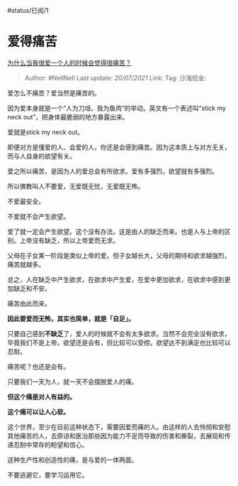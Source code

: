 #status/已阅/1 
# 爱得痛苦

[为什么当我很爱一个人的时候会觉得很痛苦？](https://www.zhihu.com/question/418006057/answer/1828158537)

> Author: #NellNell
> Last update: *20/07/2021*
> Link:
> Tag:
> 沙海拾金:

爱怎么不痛苦？爱当然是痛苦的。

因为爱本身就是一个“人为刀俎，我为鱼肉”的举动。英文有一个表述叫“stick my neck out”，把身体最脆弱的地方暴露出来。

爱就是stick my neck out。

即便对方是懂爱的人、会爱的人，你还是会感到痛苦。因为这本质上与对方无关，而与人自身的欲望有关。

爱之所以痛苦，是因为人的爱总会有所欲求。爱有多强烈，欲望就有多强烈。

所以佛教叫人不要爱，无爱既无忧，无爱既无怖。

不爱最安全。

不爱就不会产生欲望。

爱了就一定会产生欲望。这个没有办法。这是由人的缺乏而来。也是人与上帝的区别。上帝没有缺乏，所以上帝爱而无求。

父母在子女某一阶段是类似上帝的爱。但子女越长大，父母的期待和欲求越强烈，痛苦就越多。

总之，人在缺乏中产生欲求，在欲求中产生爱，在爱中更加欲求，在欲求中感到更加缺乏和不安。

痛苦由此而来。

**因此要爱而无怖，其实也简单，就是「自足」。**

只要自己感到**不缺乏**了，爱人的时候就不会有太多欲求。当然不会完全没有欲求，毕竟我们不是上帝。欲望还是会有，但比较可以受控。欲望达不到满足也比较可以忍耐。

痛苦呢？也还是会有。

只要我们一天为人，就一天不会摆脱爱人的痛。

**但这个痛是对人有益的。**

**这个痛可以让人心软。**

这个世界，至少在目前这种状态下，需要因爱而痛的人。由这样的人去怜悯和安慰其他痛苦的人，去原谅和医治那些因为能力不足而导致的伤害和撕裂，去展现和传递忍耐中常存的盼望和信心。

这种生产性和创造性的痛，是与爱的一体两面。

不要逃避它，要学习运用它。
